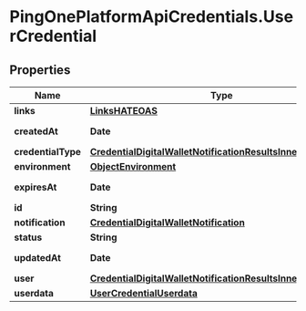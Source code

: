 # PingOnePlatformApiCredentials.UserCredential

## Properties

Name | Type | Description | Notes
------------ | ------------- | ------------- | -------------
**links** | [**LinksHATEOAS**](LinksHATEOAS.md) |  | [optional] 
**createdAt** | **Date** |  | [optional] [readonly] 
**credentialType** | [**CredentialDigitalWalletNotificationResultsInnerNotification**](CredentialDigitalWalletNotificationResultsInnerNotification.md) |  | [optional] 
**environment** | [**ObjectEnvironment**](ObjectEnvironment.md) |  | [optional] 
**expiresAt** | **Date** |  | [optional] [readonly] 
**id** | **String** |  | [optional] 
**notification** | [**CredentialDigitalWalletNotification**](CredentialDigitalWalletNotification.md) |  | [optional] 
**status** | **String** |  | [optional] 
**updatedAt** | **Date** |  | [optional] [readonly] 
**user** | [**CredentialDigitalWalletNotificationResultsInnerNotification**](CredentialDigitalWalletNotificationResultsInnerNotification.md) |  | [optional] 
**userdata** | [**UserCredentialUserdata**](UserCredentialUserdata.md) |  | [optional] 


